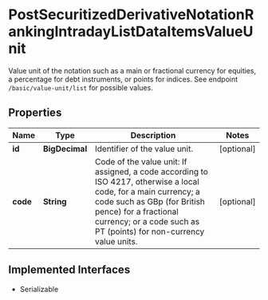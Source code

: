 

# PostSecuritizedDerivativeNotationRankingIntradayListDataItemsValueUnit

Value unit of the notation such as a main or fractional currency for equities, a percentage for debt instruments, or points for indices. See endpoint `/basic/value-unit/list` for possible values.

## Properties

Name | Type | Description | Notes
------------ | ------------- | ------------- | -------------
**id** | **BigDecimal** | Identifier of the value unit. |  [optional]
**code** | **String** | Code of the value unit: If assigned, a code according to ISO 4217, otherwise a local code, for a main currency; a code such as GBp (for British pence) for a fractional currency; or a code such as PT (points) for non-currency value units. |  [optional]


## Implemented Interfaces

* Serializable


